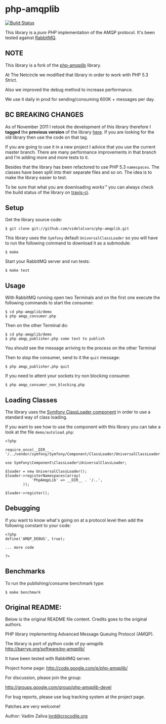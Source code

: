 # php-amqplib #

[![Build Status](https://secure.travis-ci.org/videlalvaro/php-amqplib.png)](http://travis-ci.org/videlalvaro/php-amqplib)

This library is a _pure PHP_ implementation of the AMQP protocol. It's been tested against [RabbitMQ](http://www.rabbitmq.com/).

## NOTE ##

This library is a fork of the [php-amqplib](http://code.google.com/p/php-amqplib/) library.

At The Netcircle we modified that library in order to work with PHP 5.3 Strict.

Also we improved the debug method to increase performance.

We use it daily in prod for sending/consuming 600K + messages per day.

## BC BREAKING CHANGES ##

As of November 2011 I retook the development of this library therefore I __tagged__ the __previous version__ of the library [here](https://github.com/videlalvaro/php-amqplib/tarball/v1.0). If you are looking for the old library then use the code on that tag.

If you are going to use it in a new project I advice that you use the current master branch. There are many performance improvements in that branch and I'm adding more and more tests to it.

Besides that the library has been refactored to use PHP 5.3 `namespaces`. The classes have been split into their separate files and so on. The idea is to make the library easier to test.

To be sure that what you are downloading _works™_ you can always check the build status of the library on [travis-ci](http://travis-ci.org/#!/videlalvaro/php-amqplib).

## Setup ##

Get the library source code:

    $ git clone git://github.com/videlalvaro/php-amqplib.git

This library uses the `Symfony` default `UniversalClassLoader` so you will have to run the following command to download it as a submodule:

    $ make

Start your RabbitMQ server and run tests:

    $ make test

## Usage ##

With RabbitMQ running open two Terminals and on the first one execute the following commands to start the consumer:

    $ cd php-amqplib/demo
    $ php amqp_consumer.php

Then on the other Terminal do:

    $ cd php-amqplib/demo
    $ php amqp_publisher.php some text to publish

You should see the message arriving to the process on the other Terminal

Then to stop the consumer, send to it the `quit` message:

    $ php amqp_publisher.php quit

If you need to attent your sockets try non blocking consumer.

    $ php amqp_consumer_non_blocking.php

## Loading Classes ##

The library uses the [Symfony ClassLoader component](https://github.com/symfony/ClassLoader) in order to use a standard way of class loading.

If you want to see how to use the component with this library you can take a look at the file `demo/autoload.php`:

    <?php

    require_once(__DIR__ . '/../vendor/symfony/Symfony/Component/ClassLoader/UniversalClassLoader.php');

    use Symfony\Component\ClassLoader\UniversalClassLoader;

    $loader = new UniversalClassLoader();
    $loader->registerNamespaces(array(
                'PhpAmqpLib' => __DIR__ . '/..',
            ));

    $loader->register();

## Debugging ##

If you want to know what's going on at a protocol level then add the following constant to your code:

    <?php
    define('AMQP_DEBUG', true);

    ... more code

    ?>

## Benchmarks ##

To run the publishing/consume benchmark type:

    $ make benchmark

## Original README: ##

Below is the original README file content. Credits goes to the original authors.

PHP library implementing Advanced Message Queuing Protocol (AMQP).

The library is port of python code of py-amqplib
http://barryp.org/software/py-amqplib/

It have been tested with RabbitMQ server.

Project home page: http://code.google.com/p/php-amqplib/

For discussion, please join the group:

http://groups.google.com/group/php-amqplib-devel

For bug reports, please use bug tracking system at the project page.

Patches are very welcome!

Author: Vadim Zaliva <lord@crocodile.org>


